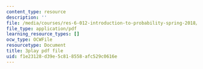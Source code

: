 ```yaml
---
content_type: resource
description: ''
file: /media/courses/res-6-012-introduction-to-probability-spring-2018/f1e23128d39e5c818558afc529c0616e_RgGFvOpcQXY.pdf
file_type: application/pdf
learning_resource_types: []
ocw_type: OCWFile
resourcetype: Document
title: 3play pdf file
uid: f1e23128-d39e-5c81-8558-afc529c0616e
---
```

